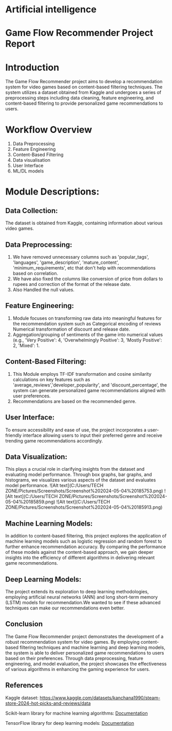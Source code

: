 # Artificial intelligence
# Game Flow Recommender Project Report

# Introduction
The Game Flow Recommender project aims to develop a recommendation system for video games based on content-based filtering techniques. The system utilizes a dataset obtained from Kaggle and undergoes a series of preprocessing steps including data cleaning, feature engineering, and content-based filtering to provide personalized game recommendations to users.

# Workflow Overview
1. Data Preprocessing
2. Feature Engineering
3. Content-Based Filtering
4. Data visualisation
5. User Interface
6. ML/DL models
   
# Module Descriptions: 
## Data Collection:
The dataset is obtained from Kaggle, containing information about various video games.
## Data Preprocessing:
1.  We have removed unnecessary columns such as 'popular_tags', 'languages', 'game_description', 'mature_content', 'minimum_requirements', etc that don't help with recommendations based on correlation.
2. We have also fixed the columns like conversion of price from dollars to rupees and correction of the format of the release date.
3. Also Handled the null values.
## Feature Engineering:
1. Module focuses on transforming raw data into meaningful features for the recommendation system such as Categorical encoding of reviews Numerical transformation of discount and release date.
2. Aggregation/grouping of sentiments of the game into numerical values (e.g., 'Very Positive': 4, 'Overwhelmingly Positive': 3, 'Mostly Positive': 2, 'Mixed': 1. 
## Content-Based Filtering:
1. This Module employs TF-IDF transformation and cosine similarity calculations on key features such as 'average_reviews','developer_popularity', and 'discount_percentage', the system can generate personalized game recommendations aligned with user preferences.
2. Recommendations are based on the recommended genre.
## User Interface:
To ensure accessibility and ease of use, the project incorporates a user-friendly interface allowing users to input their preferred genre and receive trending game recommendations accordingly.
## Data Visualization:
This plays a crucial role in clarifying insights from the dataset and evaluating model performance. Through box graphs, bar graphs, and histograms, we visualizes various aspects of the dataset and evaluates model performance.
![Alt text](C:/Users/TECH ZONE/Pictures/Screenshots/Screenshot%202024-05-04%20185753.png)
![Alt text](C:/Users/TECH ZONE/Pictures/Screenshots/Screenshot%202024-05-04%20185859.png)
![Alt text](C:/Users/TECH ZONE/Pictures/Screenshots/Screenshot%202024-05-04%20185913.png)

## Machine Learning Models:
In addition to content-based filtering, this project explores the application of machine learning models such as logistic regression and random forest to further enhance recommendation accuracy. By comparing the performance of these models against the content-based approach, we gain deeper insights into the efficiency of different algorithms in delivering relevant game recommendations.
## Deep Learning Models:
The project extends its exploration to deep learning methodologies, employing artificial neural networks (ANN) and long short-term memory (LSTM) models for recommendation.We wanted to see if these advanced techniques can make our recommendations even better.
## Conclusion
The Game Flow Recommender project demonstrates the development of a robust recommendation system for video games. By employing content-based filtering techniques and machine learning and deep learning models, the system is able to deliver personalized game recommendations to users based on their preferences. Through data preprocessing, feature engineering, and model evaluation, the project showcases the effectiveness of various algorithms in enhancing the gaming experience for users.

## References
Kaggle dataset: https://www.kaggle.com/datasets/kanchana1990/steam-store-2024-hot-picks-and-reviews/data

Scikit-learn library for machine learning algorithms: [Documentation](https://scikit-learn.org/0.21/documentation.html)

TensorFlow library for deep learning models: [Documentation](https://www.tensorflow.org/api_docs)
